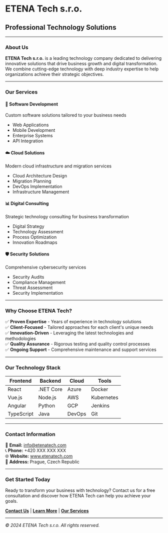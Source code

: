 
# ETENA Tech s.r.o.

## Professional Technology Solutions

---

### About Us

**ETENA Tech s.r.o.** is a leading technology company dedicated to delivering innovative solutions that drive business growth and digital transformation. We combine cutting-edge technology with deep industry expertise to help organizations achieve their strategic objectives.

---

### Our Services

#### 🔧 Software Development
Custom software solutions tailored to your business needs
- Web Applications
- Mobile Development
- Enterprise Systems
- API Integration

#### ☁️ Cloud Solutions
Modern cloud infrastructure and migration services
- Cloud Architecture Design
- Migration Planning
- DevOps Implementation
- Infrastructure Management

#### 📊 Digital Consulting
Strategic technology consulting for business transformation
- Digital Strategy
- Technology Assessment
- Process Optimization
- Innovation Roadmaps

#### 🛡️ Security Solutions
Comprehensive cybersecurity services
- Security Audits
- Compliance Management
- Threat Assessment
- Security Implementation

---

### Why Choose ETENA Tech?

✅ **Proven Expertise** - Years of experience in technology solutions  
✅ **Client-Focused** - Tailored approaches for each client's unique needs  
✅ **Innovation-Driven** - Leveraging the latest technologies and methodologies  
✅ **Quality Assurance** - Rigorous testing and quality control processes  
✅ **Ongoing Support** - Comprehensive maintenance and support services  

---

### Our Technology Stack

| Frontend | Backend | Cloud | Tools |
|----------|---------|--------|-------|
| React | .NET Core | Azure | Docker |
| Vue.js | Node.js | AWS | Kubernetes |
| Angular | Python | GCP | Jenkins |
| TypeScript | Java | DevOps | Git |

---

### Contact Information

📧 **Email:** info@etenatech.com  
📞 **Phone:** +420 XXX XXX XXX  
🌐 **Website:** www.etenatech.com  
📍 **Address:** Prague, Czech Republic  

---

### Get Started Today

Ready to transform your business with technology? Contact us for a free consultation and discover how ETENA Tech can help you achieve your goals.

[**Contact Us**](mailto:info@etenatech.com) | [**Learn More**](#about-us) | [**Our Services**](#our-services)

---

*© 2024 ETENA Tech s.r.o. All rights reserved.*
